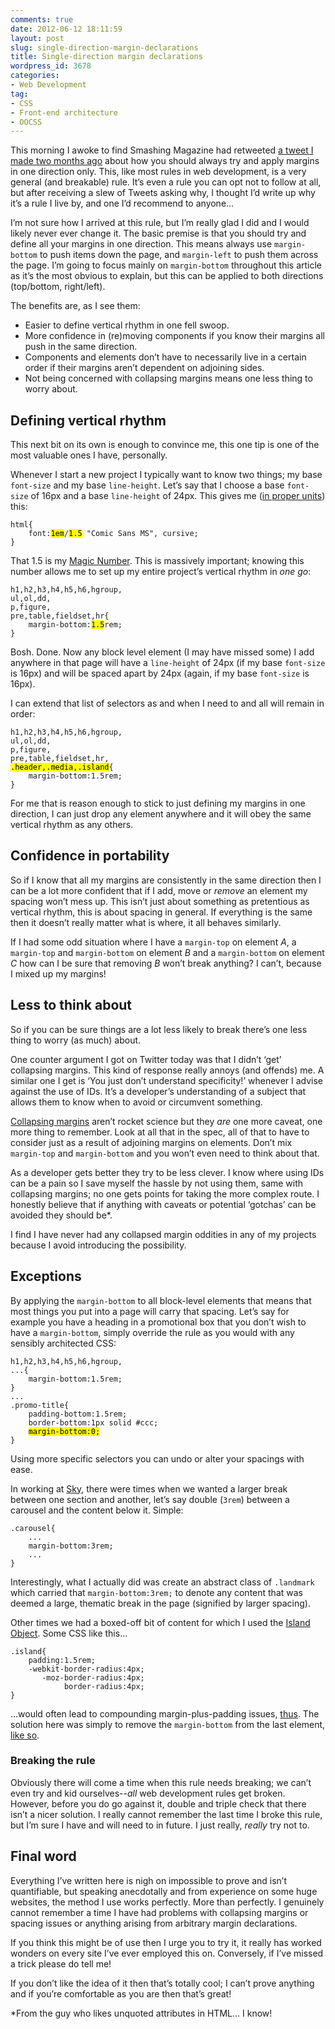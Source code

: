```yaml
---
comments: true
date: 2012-06-12 18:11:59
layout: post
slug: single-direction-margin-declarations
title: Single-direction margin declarations
wordpress_id: 3678
categories:
- Web Development
tag:
- CSS
- Front-end architecture
- OOCSS
---
```


This morning I awoke to find Smashing Magazine had retweeted [a tweet I made two months ago](https://twitter.com/csswizardry/status/190090844181774336) about how you should always try and apply margins in one direction only. This, like most rules in web development, is a very general (and breakable) rule. It’s even a rule you can opt not to follow at all, but after receiving a slew of Tweets asking why, I thought I’d write up why it’s a rule I live by, and one I’d recommend to anyone…

I’m not sure how I arrived at this rule, but I’m really glad I did and I would likely never ever change it. The basic premise is that you should try and define all your margins in one direction. This means always use `margin-bottom` to push items down the page, and `margin-left` to push them across the page. I’m going to focus mainly on `margin-bottom` throughout this article as it’s the most obvious to explain, but this can be applied to both directions (top/bottom, right/left).

The benefits are, as I see them:

* Easier to define vertical rhythm in one fell swoop.
* More confidence in (re)moving components if you know their margins all push in the same direction.
* Components and elements don’t have to necessarily live in a certain order if their margins aren’t dependent on adjoining sides.
* Not being concerned with collapsing margins means one less thing to worry about.

## Defining vertical rhythm

This next bit on its own is enough to convince me, this one tip is one of the most valuable ones I have, personally.

Whenever I start a new project I typically want to know two things; my base `font-size` and my base `line-height`. Let’s say that I choose a base `font-size` of 16px and a base `line-height` of 24px. This gives me ([in proper units](/2011/12/measuring-and-sizing-uis-2011-style/)) this:
    
<pre><code>html{
    font:<mark>1em</mark>/<mark>1.5</mark> "Comic Sans MS", cursive;
}</code></pre>

That 1.5 is my [Magic Number](http://coding.smashingmagazine.com/2011/03/14/technical-web-typography-guidelines-and-techniques/#tt-magic-number). This is massively important; knowing this number allows me to set up my entire project’s vertical rhythm in _one go_:

<pre><code>h1,h2,h3,h4,h5,h6,hgroup,
ul,ol,dd,
p,figure,
pre,table,fieldset,hr{
    margin-bottom:<mark>1.5</mark>rem;
}</code></pre>

Bosh. Done. Now any block level element (I may have missed some) I add anywhere in that page will have a `line-height` of 24px (if my base `font-size` is 16px) and will be spaced apart by 24px (again, if my base `font-size` is 16px).

I can extend that list of selectors as and when I need to and all will remain in order:
    
<pre><code>h1,h2,h3,h4,h5,h6,hgroup,
ul,ol,dd,
p,figure,
pre,table,fieldset,hr,
<mark>.header,.media,.island</mark>{
    margin-bottom:1.5rem;
}</code></pre>

For me that is reason enough to stick to just defining my margins in one direction, I can just drop any element anywhere and it will obey the same vertical rhythm as any others.

## Confidence in portability

So if I know that all my margins are consistently in the same direction then I can be a lot more confident that if I add, move or _remove_ an element my spacing won’t mess up. This isn’t just about something as pretentious as vertical rhythm, this is about spacing in general. If everything is the same then it doesn’t really matter what is where, it all behaves similarly.

If I had some odd situation where I have a `margin-top` on element _A_, a `margin-top` and `margin-bottom` on element _B_ and a `margin-bottom` on element _C_ how can I be sure that removing _B_ won’t break anything? I can’t, because I mixed up my margins!

## Less to think about

So if you can be sure things are a lot less likely to break there’s one less thing to worry (as much) about.

One counter argument I got on Twitter today was that I didn’t ‘get’ collapsing margins. This kind of response really annoys (and offends) me. A similar one I get is ‘You just don’t understand specificity!’ whenever I advise against the use of IDs. It’s a developer’s understanding of a subject that allows them to know when to avoid or circumvent something.

[Collapsing margins](http://www.w3.org/TR/CSS2/box.html#collapsing-margins) aren’t rocket science but they _are_ one more caveat, one more thing to remember. Look at all that in the spec, all of that to have to consider just as a result of adjoining margins on elements. Don’t mix `margin-top` and `margin-bottom` and you won’t even need to think about that.

As a developer gets better they try to be less clever. I know where using IDs can be a pain so I save myself the hassle by not using them, same with collapsing margins; no one gets points for taking the more complex route. I honestly believe that if anything with caveats or potential ‘gotchas’ can be avoided they should be*.

I find I have never had any collapsed margin oddities in any of my projects because I avoid introducing the possibility.

## Exceptions

By applying the `margin-bottom` to all block-level elements that means that most things you put into a page will carry that spacing. Let’s say for example you have a heading in a promotional box that you don’t wish to have a `margin-bottom`, simply override the rule as you would with any sensibly architected CSS:
    
<pre><code>h1,h2,h3,h4,h5,h6,hgroup,
...{
    margin-bottom:1.5rem;
}
...
.promo-title{
    padding-bottom:1.5rem;
    border-bottom:1px solid #ccc;
    <mark>margin-bottom:0;</mark>
}</code></pre>

Using more specific selectors you can undo or alter your spacings with ease.

In working at [Sky](http://www.bskyb.com), there were times when we wanted a larger break between one section and another, let’s say double (`3rem`) between a carousel and the content below it. Simple:
    
    .carousel{
        ...
        margin-bottom:3rem;
        ...
    }

Interestingly, what I actually did was create an abstract class of `.landmark` which carried that `margin-bottom:3rem;` to denote any content that was deemed a large, thematic break in the page (signified by larger spacing).

Other times we had a boxed-off bit of content for which I used the [Island Object](/2011/10/the-island-object/). Some CSS like this…
    
    .island{
        padding:1.5rem;
        -webkit-border-radius:4px;
           -moz-border-radius:4px;
                border-radius:4px;
    }

…would often lead to compounding margin-plus-padding issues, [thus](http://jsfiddle.net/csswizardry/5p8ts/). The solution here was simply to remove the `margin-bottom` from the last element, [like so](http://jsfiddle.net/csswizardry/5p8ts/1/).

### Breaking the rule

Obviously there will come a time when this rule needs breaking; we can’t even try and kid ourselves--_all_ web development rules get broken. However, before you do go against it, double and triple check that there isn’t a nicer solution. I really cannot remember the last time I broke this rule, but I’m sure I have and will need to in future. I just really, _really_ try not to.

## Final word

Everything I’ve written here is nigh on impossible to prove and isn’t quantifiable, but speaking anecdotally and from experience on some huge websites, the method I use works perfectly. More than perfectly. I genuinely cannot remember a time I have had problems with collapsing margins or spacing issues or anything arising from arbitrary margin declarations.

If you think this might be of use then I urge you to try it, it really has worked wonders on every site I’ve ever employed this on. Conversely, if I’ve missed a trick please do tell me!

If you don’t like the idea of it then that’s totally cool; I can’t prove anything and if you’re comfortable as you are then that’s great!

*From the guy who likes unquoted attributes in HTML… I know!
